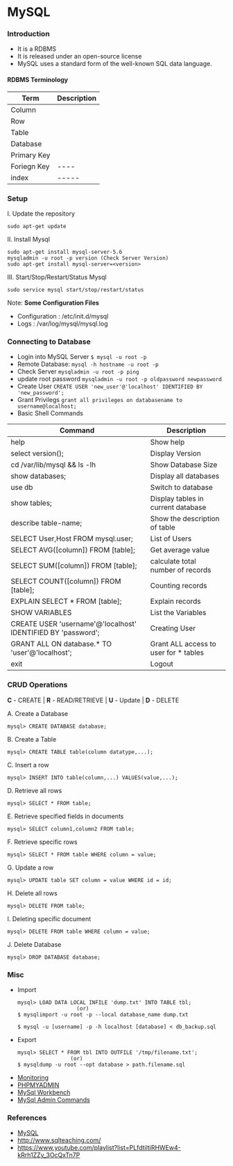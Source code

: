 # MySQL

### Introduction

-  It is a RDBMS
-  It is released under an open-source license
-  MySQL uses a standard form of the well-known SQL data language.
  
#### RDBMS Terminology

| Term  | Description |
|-------| ----------- |
|Column |             |
|Row    |             |
|Table  |             |
|Database|            |
|Primary Key|         |
|Foriegn Key| ----      |
|index|  -----           |

### Setup

I. Update the repository
   ```
   sudo apt-get update
   ```
II. Install Mysql
   ```
   sudo apt-get install mysql-server-5.6
   mysqladmin -u root -p version (Check Server Version)
   sudo apt-get install mysql-server=<version>
   ```
III. Start/Stop/Restart/Status Mysql 
   ```
   sudo service mysql start/stop/restart/status
   ```
Note: **Some Configuration Files**
- Configuration : /etc/init.d/mysql
- Logs : /var/log/mysql/mysql.log

### Connecting to Database
* Login into MySQL Server `$ mysql -u root -p`
* Remote Database: `mysql -h hostname -u root -p`
* Check Server `mysqladmin -u root -p ping`
* update root password `mysqladmin -u root -p oldpassword newpassword`
* Create User `CREATE USER 'new_user'@'localhost' IDENTIFIED BY 'new_password';`
* Grant Privilegs `grant all privileges on databasename to username@localhost;`
* Basic Shell Commands

| Command | Description |
|-------  | ----------- |
| help    | Show help   |
| select version(); | Display Version|
| cd /var/lib/mysql && ls -lh | Show Database Size |
| show databases;| Display all databases |
| use db | Switch to database |
| show tables; | Display tables in current database|
| describe table-name; | Show the description of table|
| SELECT User,Host FROM mysql.user; | List of Users |
| SELECT AVG([column]) FROM [table]; | Get average value  |
| SELECT SUM([column]) FROM [table];| calculate total number of records|
| SELECT COUNT([column]) FROM [table]; | Counting records|
| EXPLAIN SELECT * FROM [table];| Explain records |
| SHOW VARIABLES | List the Variables |
| CREATE USER 'username'@'localhost' IDENTIFIED BY 'password'; | Creating User |
| GRANT ALL ON database.* TO 'user'@'localhost';| Grant ALL access to user for * tables|
| exit | Logout |

### CRUD Operations

**C** - CREATE | **R** - READ/RETRIEVE | **U** - Update | **D** - DELETE

A. Create a Database
   ```
   mysql> CREATE DATABASE database;
   ```
B. Create a Table
   ```
   mysql> CREATE TABLE table(column datatype,...);
   ```
C. Insert a row
   ```
   mysql> INSERT INTO table(column,...) VALUES(value,...);
   ```
D. Retrieve all rows
   ```
   mysql> SELECT * FROM table;
   ```
E. Retrieve specified fields in documents 
   ```
   mysql> SELECT column1,column2 FROM table;
   ```
F. Retrieve specific rows
   ```
   mysql> SELECT * FROM table WHERE column = value;
   ```
G. Update a row
   ```
   mysql> UPDATE table SET column = value WHERE id = id;
   ```
H. Delete all rows
   ```
   mysql> DELETE FROM table;
   ```
I. Deleting specific document 
   ```
   mysql> DELETE FROM table WHERE column = value;
   ```
J. Delete Database
   ```
   mysql> DROP DATABASE database;
   ```

### Misc

*  Import
   ```
   mysql> LOAD DATA LOCAL INFILE 'dump.txt' INTO TABLE tbl;
                      (or)
   $ mysqlimport -u root -p --local database_name dump.txt
   
   $ mysql -u [username] -p -h localhost [database] < db_backup.sql
   ```
*  Export
   ```
   mysql> SELECT * FROM tbl INTO OUTFILE '/tmp/filename.txt';
                    (or)
   $ mysqldump -u root --opt database > path.filename.sql
   ```
* [Monitoring](https://www.nagios.com/solutions/mysql-monitoring/)
* [PHPMYADMIN](https://www.phpmyadmin.net/)
* [MySql Workbench](https://dev.mysql.com/downloads/workbench/)
* [MySql Admin Commands](http://www.tecmint.com/mysqladmin-commands-for-database-administration-in-linux/)

### References

- [MySQL](http://dev.mysql.com/doc/)
- http://www.sqlteaching.com/
- https://www.youtube.com/playlist?list=PLfdtiltiRHWEw4-kRrh1ZZy_3OcQxTn7P



